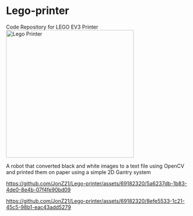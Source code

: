 # Lego-printer
Code Repository for LEGO EV3 Printer
<img width="350" alt="Lego Printer" src="https://github.com/JonZ21/Lego-printer/assets/69182320/fc95902b-0a40-4979-860a-5ff095c65cc3">

A robot that converted black and white images to a text file using OpenCV and printed them on paper using a simple 2D Gantry system

https://github.com/JonZ21/Lego-printer/assets/69182320/5a6237db-1b83-4de0-8e4b-07f4fe90bd09

https://github.com/JonZ21/Lego-printer/assets/69182320/8efe5533-1c21-45c5-98b1-eac43add5279

